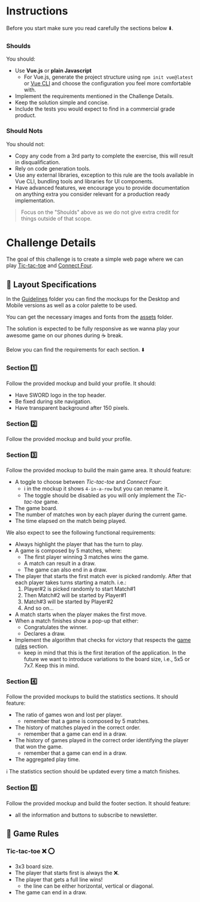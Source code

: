 # Instructions

Before you start make sure you read carefully the sections below :arrow_down:.

### Shoulds

You should:

- Use **Vue.js** or **plain Javascript**
  - For Vue.js, generate the project structure using `npm init vue@latest` or [Vue CLI](https://cli.vuejs.org/guide/)
  and choose the configuration you feel more comfortable with.
- Implement the requirements mentioned in the Challenge Details.
- Keep the solution simple and concise.
- Include the tests you would expect to find in a commercial grade product.

### Should Nots

You should not:

- Copy any code from a 3rd party to complete the exercise, this will result
  in disqualification.
- Rely on code generation tools.
- Use any external libraries, exception to this rule are the tools available in
  Vue CLI, bundling tools and libraries for UI components.
- Have advanced features, we encourage you to provide documentation on anything
  extra you consider relevant for a production ready implementation.

> Focus on the "Shoulds" above as we do not give extra credit for things
  outside of that scope.

# Challenge Details

The goal of this challenge is to create a simple web page where we can play
[Tic-tac-toe](https://en.wikipedia.org/wiki/Tic-tac-toe) and [Connect Four](https://en.wikipedia.org/wiki/Connect_Four).

## :art: Layout Specifications

In the [Guidelines](CHALLENGE_GUIDELINES/) folder you can find the mockups for the Desktop
and Mobile versions as well as a color palette to be used.

You can get the necessary images and fonts from the [assets](src/assets/images) folder.

The solution is expected to be fully responsive as we wanna play your awesome game
on our phones during
:coffee: break.

Below you can find the requirements for each section. :arrow_down:

<!-- markdownlint-disable MD026 -->
### Section :one:

Follow the provided mockup and build your profile. It should:

- Have SWORD logo in the top header.
- Be fixed during site navigation.
- Have transparent background after 150 pixels.

<!-- markdownlint-disable MD026 -->
### Section :two:
<!-- markdownlint-enable MD026 -->

Follow the provided mockup and build your profile.

<!-- markdownlint-disable MD026 -->
### Section :three:
<!-- markdownlint-enable MD026 -->

Follow the provided mockup to build the main game area. It should feature:

- A toggle to choose between *Tic-tac-toe* and *Connect Four*:
  - :information_source: in the mockup it shows `4-in-a-row` but you can rename it.
  - The toggle should be disabled as you will only implement the *Tic-tac-toe* game.
- The game board.
- The number of matches won by each player during the current game.
- The time elapsed on the match being played.

We also expect to see the following functional requirements:

- Always highlight the player that has the turn to play.
- A game is composed by 5 matches, where:
  - The first player winning 3 matches wins the game.
  - A match can result in a draw.
  - The game can also end in a draw.
- The player that starts the first match ever is picked randomly. After that each
  player takes turns starting a match. i.e.:
  1. Player#2 is picked randomly to start Match#1
  2. Then Match#2 will be started by Player#1
  3. Match#3 will be started by Player#2
  4. And so on...
- A match starts when the player makes the first move.
- When a match finishes show a pop-up that either:
  - Congratulates the winner.
  - Declares a draw.
- Implement the algorithm that checks for victory that respects the
  [game rules](#page_with_curl-game-rules) section.
  - keep in mind that this is the first iteration of the application. In the
    future we want to introduce variations to the board size, i.e., 5x5 or 7x7.
    Keep this in mind.

<!-- markdownlint-disable MD026 -->
### Section :four:
<!-- markdownlint-enable MD026 -->

Follow the provided mockups to build the statistics sections. It should feature:

- The ratio of games won and lost per player.
  - remember that a game is composed by 5 matches.
- The history of matches played in the correct order.
  - remember that a game can end in a draw.
- The history of games played in the correct order identifying the player that
  won the game.
  - remember that a game can end in a draw.
- The aggregated play time.

:information_source: The statistics section should be updated every time a match
finishes.

<!-- markdownlint-disable MD026 -->
### Section :five:
<!-- markdownlint-enable MD026 -->

Follow the provided mockup and build the footer section. It should feature:

- all the information and buttons to subscribe to newsletter.

## :page_with_curl: Game Rules

<!-- markdownlint-disable MD026 -->
### Tic-tac-toe :x: :o:
<!-- markdownlint-enable MD026 -->

- 3x3 board size.
- The player that starts first is always the :x:.
- The player that gets a full line wins!
  - the line can be either horizontal, vertical or diagonal.
- The game can end in a draw.
